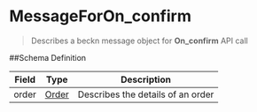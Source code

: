 # MessageForOn_confirm

> Describes a beckn message object for **On_confirm** API call

##Schema Definition

| **Field** | **Type**                                              | **Description**                   |
| --------- | ----------------------------------------------------- | --------------------------------- |
| order     | [Order](/reference/0.9.3/core/schema-reference/order) | Describes the details of an order |

